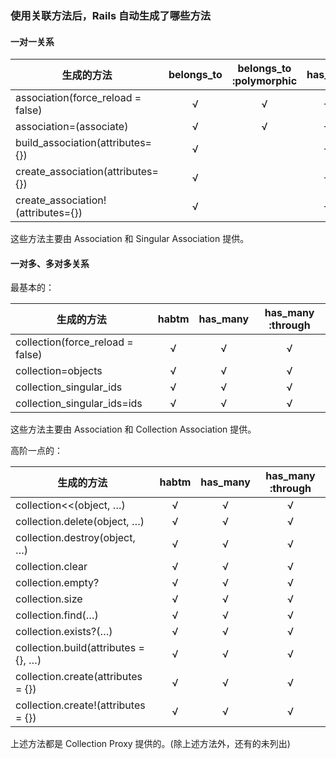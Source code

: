 ### 使用关联方法后，Rails 自动生成了哪些方法

#### 一对一关系

| 生成的方法                 | belongs_to |  belongs_to :polymorphic | has_one|
|----------------------------------|:----------:|:------------:|:-------:|
|association(force_reload = false)                             |     √      |      √       |    √    |
|association=(associate)                     |     √      |      √       |    √    |
|build_association(attributes={})        |     √      |              |    √    |
|create_association(attributes={})       |     √      |              |    √    |
|create_association!(attributes={})      |     √      |              |    √    |

这些方法主要由 Association 和 Singular Association 提供。

#### 一对多、多对多关系

最基本的：

| 生成的方法                 | habtm | has_many | has_many :through|
|----------------------------------|:-----:|:--------:|:--------:|
| collection(force_reload = false) | √ | √ | √ |
| collection=objects | √ | √ | √ |
| collection_singular_ids | √ | √ | √ |
| collection_singular_ids=ids | √ | √ | √ |

这些方法主要由 Association 和 Collection Association 提供。

高阶一点的：

| 生成的方法                 | habtm | has_many | has_many :through|
|----------------------------------|:-----:|:--------:|:--------:|
| collection<<(object, …) | √ | √ | √ |
| collection.delete(object, …) | √ | √ | √ |
| collection.destroy(object, …) | √ | √ | √ |
| collection.clear | √ | √ | √ |
| collection.empty? | √ | √ | √ |
| collection.size | √ | √ | √ |
| collection.find(…) | √ | √ | √ |
| collection.exists?(…) | √ | √ | √ |
| collection.build(attributes = {}, …) | √ | √ | √ |
| collection.create(attributes = {}) | √ | √ | √ |
| collection.create!(attributes = {}) | √ | √ | √ |

上述方法都是 Collection Proxy 提供的。(除上述方法外，还有的未列出)
